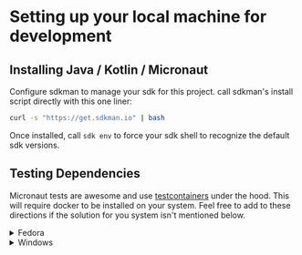 # Setting up your local machine for development

## Installing Java / Kotlin / Micronaut

Configure sdkman to manage your sdk for this project. call sdkman's install script directly with this one liner: 

```sh
curl -s "https://get.sdkman.io" | bash
```

Once installed, call `sdk env` to force your sdk shell to recognize the default sdk versions.

## Testing Dependencies

Micronaut tests are awesome and use [testcontainers](https://java.testcontainers.org/) under the hood. This will require docker to be installed on your system. Feel free to add to these directions if the solution for you system isn't mentioned below.

<details><summary>Fedora</summary>

> :NOTE: instructions pulled from [docker's website](https://docs.docker.com/engine/install/fedora/). A summarised bash script is available at the end of this section.

#### Remove any older versions (may be present from yum default or other repos)

```sh
sudo dnf remove docker \
	docker-client \
	docker-client-latest \
	docker-common \
	docker-latest \
	docker-latest-logrotate \
	docker-logrotate \
	docker-selinux \
	docker-engine-selinux \
	docker-engine
```
It's all good if dnf reports that nothing was removed / it didn't find some of these.

#### Add and enable docker rpm repo

When installing, validate the fingerprint matches `060A 61C5 1B55 8A7F 742B 77AA C52F EB6B 621E 9F35`. 

```sh
sudo dnf -y install dnf-plugins-core
sudo dnf config-manager --add-repo https://download.docker.com/linux/fedora/docker-ce.repo
```

#### Install docker's latest version

```sh
sudo dnf install -y docker-ce docker-ce-cli containerd.io docker-buildx-plugin docker-compose-plugin docker-compose
```

#### Starting Docker
Docker runs as a daemon, so you have start it with systemctl. If you dont want to worry about starting the daemon in the future, you can enable it (this sets it to run when your computer boots up).

##### Start daemon
```
sudo systemctl start docker
```

##### Enable daemon
```
sudo systemctl enable docker
```

<details><summary>Install Script</summary>

```bash
#!/usr/bin/env bash

# Remove any previous docker installations
sudo dnf remove docker docker-client docker-client-latest docker-common docker-latest docker-latest-logrotate docker-logrotate docker-selinux docker-engine-selinux docker-engine

# Install package manager for adding repos (if not already installed)
sudo dnf -y install dnf-plugins-core

# Add Docker CE repository
sudo dnf config-manager --add-repo https://download.docker.com/linux/fedora/docker-ce.repo

# Verify fingerprint (should match 060A 61C5 1B55 8A7F 742B 77AA C52F EB6B 621E 9F35)

# Install Docker and related packages
sudo dnf install -y docker-ce docker-ce-cli containerd.io docker-buildx-plugin docker-compose-plugin docker-compose

# Start Docker service
sudo systemctl start docker

# Enable Docker to start on boot
sudo systemctl enable docker

echo "Docker installation complete!"
```

</details>
</details>

<details><summary>Windows</summary>

Install using winget with winget. If you dont have winget, it is worth taking the time to configure it now.

```PowerShell
winget install -e --id Docker.DockerDesktop
```
</details>
